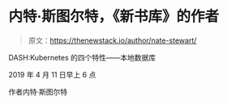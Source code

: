 # 内特·斯图尔特，《新书库》的作者

> 原文：<https://thenewstack.io/author/nate-stewart/>

DASH:Kubernetes 的四个特性——本地数据库

2019 年 4 月 11 日早上 6 点

作者内特·斯图尔特